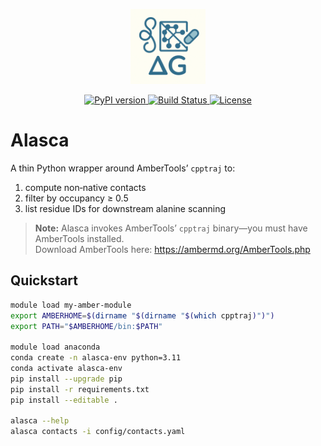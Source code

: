 <p align="center">
  <img src="assets/logo.png" width="120" alt="Alasca Logo">
</p>

<p align="center">
  <a href="https://pypi.org/project/alasca/">
    <img src="https://img.shields.io/pypi/v/alasca.svg" alt="PyPI version">
  </a>
  <a href="https://github.com/emainas/alasca/actions">
    <img src="https://img.shields.io/github/actions/workflow/status/emainas/alasca/python-publish.yml?branch=main"
         alt="Build Status">
  </a>
  <a href="https://github.com/emainas/alasca/blob/master/LICENSE">
    <img src="https://img.shields.io/github/license/emainas/alasca.svg" alt="License">
  </a>
</p>

# Alasca

A thin Python wrapper around AmberTools’ `cpptraj` to:
1. compute non‑native contacts  
2. filter by occupancy ≥ 0.5  
3. list residue IDs for downstream alanine scanning  

> **Note:** Alasca invokes AmberTools’ `cpptraj` binary—you must have AmberTools installed.  
> Download AmberTools here: https://ambermd.org/AmberTools.php

## Quickstart

```bash
module load my-amber-module
export AMBERHOME=$(dirname "$(dirname "$(which cpptraj)")")
export PATH="$AMBERHOME/bin:$PATH"

module load anaconda
conda create -n alasca-env python=3.11
conda activate alasca-env
pip install --upgrade pip
pip install -r requirements.txt
pip install --editable .

alasca --help
alasca contacts -i config/contacts.yaml
```
